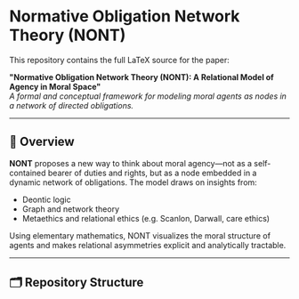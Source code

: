 # Normative Obligation Network Theory (NONT)

This repository contains the full LaTeX source for the paper:

**"Normative Obligation Network Theory (NONT): A Relational Model of Agency in Moral Space"**  
_A formal and conceptual framework for modeling moral agents as nodes in a network of directed obligations._

---

## 📖 Overview

**NONT** proposes a new way to think about moral agency—not as a self-contained bearer of duties and rights, but as a node embedded in a dynamic network of obligations. The model draws on insights from:

- Deontic logic
- Graph and network theory
- Metaethics and relational ethics (e.g. Scanlon, Darwall, care ethics)

Using elementary mathematics, NONT visualizes the moral structure of agents and makes relational asymmetries explicit and analytically tractable.

---

## 🗂️ Repository Structure

